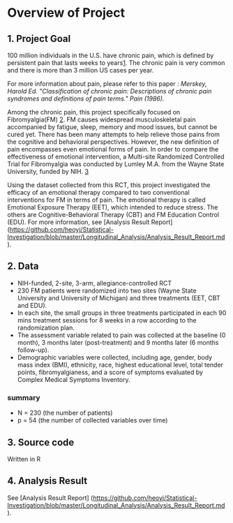 # Overview of Project

## 1. Project Goal

100 million individuals in the U.S. have chronic pain, which is defined by persistent pain that lasts weeks to years[1](http://www.mayoclinic.org/understanding-pain/art-20208632). The chronic pain is very common and there is more than 3 million US cases per year. 

For more information about pain, please refer to this paper : _Merskey, Harold Ed. "Classification of chronic pain: Descriptions of chronic pain syndromes and definitions of pain terms." Pain (1986)._ 

Among the chronic pain, this project specifically focused on Fibromyalgia(FM) [2](http://www.mayoclinic.org/diseases-conditions/fibromyalgia/home/ovc-20317786). FM causes widespread musculoskeletal pain accompanied by fatigue, sleep, memory and mood issues, but cannot be cured yet. There has been many attempts to help relieve those pains from the cognitive and behavioral perspectives. However, the new definition of pain encompasses even emotional forms of pain. In order to compare the effectiveness of emotional intervention, a Multi-site Randomized Controlled Trial for Fibromyalgia was conducted by Lumley M.A. from the Wayne State University, funded by NIH. [3](http://grantome.com/grant/NIH/R01-AR057808-02)

Using the dataset collected from this RCT, this project investigated the efficacy of an emotional therapy compared to two conventional interventions for FM in terms of pain. The emotional therapy is called Emotional Exposure Therapy (EET), which intended to reduce stress. The others are Cognitive-Behavioral Therapy (CBT) and FM Education Control (EDU). For more information, see [Analysis Result Report] (https://github.com/heoyj/Statistical-Investigation/blob/master/Longitudinal_Analysis/Analysis_Result_Report.md).

## 2. Data

- NIH-funded, 2-site, 3-arm, allegiance-controlled RCT 
- 230 FM patients were randomized into two sites (Wayne State University and University of Michigan) and three treatments (EET, CBT and EDU). 
- In each site, the small groups in three treatments participated in each 90 mins treatment sessions for 8 weeks in a row according to the randomization plan.
- The assessment variable related to pain was collected at the baseline (0 month), 3 months later (post-treatment) and 9 months later (6 months follow-up). 
- Demographic variables were collected, including age, gender, body mass index (BMI), ethnicity, race, highest educational level, total tender points, fibromyalgianess, and a score of symptoms evaluated by Complex Medical Symptoms Inventory.

### summary 
- N = 230 (the number of patients)
- p = 54 (the number of collected variables over time)

## 3. Source code 

Written in R

## 4. Analysis Result

See [Analysis Result Report] (https://github.com/heoyj/Statistical-Investigation/blob/master/Longitudinal_Analysis/Analysis_Result_Report.md).


